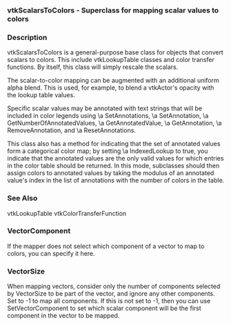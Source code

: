 ### vtkScalarsToColors - Superclass for mapping scalar values to colors

### Description
vtkScalarsToColors is a general-purpose base class for objects that
convert scalars to colors. This include vtkLookupTable classes and
color transfer functions.  By itself, this class will simply rescale
the scalars.

The scalar-to-color mapping can be augmented with an additional
uniform alpha blend. This is used, for example, to blend a vtkActor's
opacity with the lookup table values.

Specific scalar values may be annotated with text strings that will
be included in color legends using \a SetAnnotations, \a SetAnnotation,
\a GetNumberOfAnnotatedValues, \a GetAnnotatedValue, \a GetAnnotation,
\a RemoveAnnotation, and \a ResetAnnotations.

This class also has a method for indicating that the set of
annotated values form a categorical color map; by setting \a
IndexedLookup to true, you indicate that the annotated values are
the only valid values for which entries in the color table should
be returned. In this mode, subclasses should then assign colors to
annotated values by taking the modulus of an annotated value's
index in the list of annotations with the number of colors in the
table.

### See Also
vtkLookupTable vtkColorTransferFunction

### VectorComponent

If the mapper does not select which component of a vector
to map to colors, you can specify it here.

### VectorSize

When mapping vectors, consider only the number of components selected
by VectorSize to be part of the vector, and ignore any other
components.  Set to -1 to map all components.  If this is not set
to -1, then you can use SetVectorComponent to set which scalar
component will be the first component in the vector to be mapped.
